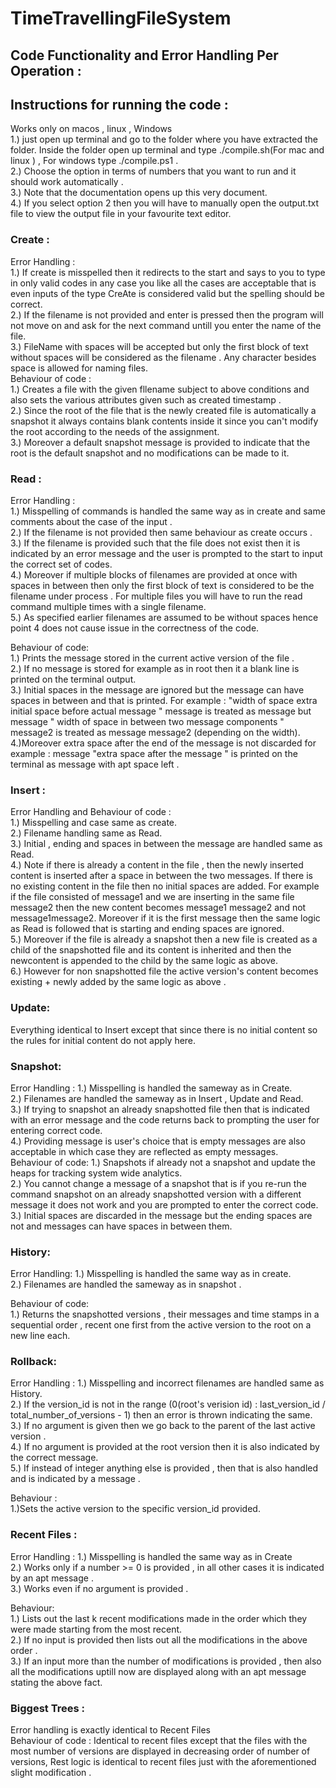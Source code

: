 # TimeTravellingFileSystem <br>  
## Code Functionality and Error Handling Per Operation :  <br>  

## Instructions for running the code : <br>
Works only on macos , linux , Windows <br>
1.) just open up terminal and go to the folder where you have extracted the folder. Inside the folder open up terminal and type ./compile.sh(For mac and linux ) , For windows type ./compile.ps1 . <br>
2.) Choose the option in terms of numbers that you want to run  and it should work automatically . <br>
3.) Note that the documentation opens up this very document. <br>
4.) If you select option 2 then you will have to manually open the output.txt file to view the output file in your favourite text editor. <br>



### Create  :   <br>
Error Handling :  <br>
1.) If create is misspelled then it redirects to the start and says to you to type in only valid codes in any case you like all the cases are acceptable that is even inputs of the type CreAte is considered valid but the spelling should be correct.<br>
2.) If the filename is not provided and enter is pressed then the program will not move on and ask for the next command untill you enter the name of the file. <br>
3.) FileName with spaces will be accepted but only the first block of text without spaces will be considered as the filename . Any character besides space is allowed for naming files.<br>
Behaviour of code : <br>
1.) Creates a file with the given fllename subject to above conditions and also sets the various attributes given such as created timestamp . <br>
2.) Since the root of the file that is the newly created file is automatically a snapshot it always contains blank contents inside it since you can't modify the root according to the needs of the assignment. <br>
3.) Moreover a default snapshot message is provided to indicate that the root is the default snapshot and no modifications can be made to it.<br>

### Read : <br>
Error Handling : <br>
1.) Misspelling of commands is handled the same way as in create and same comments about the case of the input .<br>
2.) If the filename is not provided  then same behaviour as create occurs .<br>
3.) If the filename is provided such that the file does not exist then it is indicated by an error message and the user is prompted to the start to input the correct set of codes. <br>
4.) Moreover if multiple blocks of filenames are provided at once with spaces in between then only the first block of text is considered to be the filename under process . For multiple files you will have to run the read command multiple times with a single filename.<br>
5.) As specified earlier filenames are assumed to be without spaces hence point 4 does not cause issue in the correctness of the code.<br>

Behaviour of code: <br>
1.) Prints the message stored in the current active version of the file .<br>
2.) If no message is stored for example as in root then it a blank line is printed on the terminal output. <br>
3.) Initial spaces in the message are ignored but the message can have spaces in between and that is printed. For example : 
"width of space extra initial space before actual message  "  message is treated as message but message " width of space in between two message components " message2 is treated as message                   message2 (depending on the width). <br>
4.)Moreover extra space after the end of the message is not discarded for example : message "extra space after the message " is printed on the terminal as message with apt space left . <br>

### Insert : <br>
Error Handling and Behaviour of code :<br>
1.) Misspelling and case same as create. <br>
2.) Filename handling same as Read. <br>
3.) Initial , ending and spaces in between the message are handled same as Read. <br>
4.) Note if there is already a content in the file , then the newly inserted content is inserted after a space in between the two messages. If there is no existing content in the file then no initial spaces are added. For example if the file consisted of message1 and we are inserting in the same file message2 then the new content becomes message1 message2 and not message1message2. Moreover if it is the first message then the same logic as Read is followed that is starting and ending spaces are ignored. <br>
5.) Moreover if the file is already a snapshot then a new file is created as a child of the snapshotted file and its content is inherited and then the newcontent is appended to the child by the same logic as above.<br>
6.) However for non snapshotted file the active version's content becomes existing + newly added by the same logic as above .<br>


### Update: <br>
Everything identical to Insert except that since there is  no initial content so the rules for initial content do not apply here.

### Snapshot:  <br>
Error Handling :
1.) Misspelling is handled the sameway as in Create. <br>
2.) Filenames are handled the sameway as in Insert , Update and Read. <br>
3.) If trying to snapshot an already snapshotted file then that is indicated with an error message and the code returns back to prompting the user for entering correct code.<br>
4.) Providing message is user's choice that is empty messages are also acceptable in which case they are reflected as empty messages. <br>
Behaviour of code:
1.) Snapshots if already not a snapshot and update the heaps for tracking system wide analytics.<br>
2.) You cannot change a message of a snapshot that is if you re-run the command snapshot on an already snapshotted version with a different message it does not work and you are prompted to enter the correct code.  <br>
3.) Initial spaces are discarded in the message but the ending spaces are not and messages can have spaces in between them.<br>

### History: <br>
Error Handling: 
1.) Misspelling is handled the same way as in create. <br>
2.) Filenames are handled the sameway as in snapshot . <br>

Behaviour of code:<br>
1.) Returns the snapshotted versions , their messages and time stamps in a sequential order , recent one first from the active version to the root on a new line each. <br>

### Rollback: <br>
Error Handling : 
1.) Misspelling and incorrect filenames are handled same as History. <br>
2.) If the version_id is not in the range (0(root's verision id) : last_version_id / total_number_of_versions - 1) then an error is thrown indicating the same. <br>
3.) If no argument is given then we go back to the parent of the last active version . <br>
4.) If no argument is provided at the root version then it is also indicated by the correct message. <br>
5.) If instead of integer anything else is provided , then that is also handled and is indicated by a message .<br>

Behaviour :<br>
1.)Sets the active version to the specific version_id provided.


### Recent Files : <br>
Error Handling : 
1.) Misspelling is handled the same way as in Create <br>
2.) Works only if a number >= 0 is provided , in all other cases it is indicated by an apt message . <br>
3.) Works even if no argument is provided . <br>

Behaviour: <br>
1.) Lists out the last k recent modifications made in the order which they were made starting from the most recent.<br>
2.) If no input is provided then lists out all the modifications in the above order . <br>
3.) If an input more than the number of modifications is provided , then also all the modifications uptill now are displayed along with an apt message stating the above fact. <br>



### Biggest Trees : <br>
Error handling is exactly identical to Recent Files <br>
Behaviour of code : 
Identical to recent files except that the files with the most number of versions are displayed in decreasing order of number of versions, Rest logic is identical to recent files just with the aforementioned slight modification . <br>

